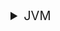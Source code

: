 <details>
<summary style="font-size:20px">JVM</summary>
<div markdown="1">
<br/>
<h2>🤔 JVM이 정확히 무엇이고, 어떤 기능을 하는지 설명해 주세요.</h2>

<h3>📝 나의 대답</h3>

- JVM은 Java Virtua Machine을 이야기하며 자바 Object file을 컴퓨터가 읽을 수 있는 컴파일된 파일로 변경하는 역할을 수행합니다. 또한 JVM은 Java Project의 객체들을 관리해줍니다. 프로그래머의 메모리 관리 책임을 JVM이 해결하므로써 사용자의 편의를 도모하고 다양한 OS위에서 실행할 수 있는 프로세스여서 다기종에 제약없이 Java file을 실행할 수 있습니다.

<h3>GPT의 대답</h3>

- JVM은 Java Virtual Machine의 약어로, 자바 프로그램을 실행하기 위한 가상 머신입니다. JVM은 자바 바이트 코드를 기계어로 변환하고 실행하는 역할을 수행합니다. 이는 자바 언어의 특성 중 하나로, 플랫폼 독립성을 제공합니다. 즉, 자바 프로그램은 운영체제나 하드웨어와 직접적으로 상호작용하지 않고 JVM을 통해 실행될 수 있습니다.

- JVM은 다양한 기능을 수행합니다. 주요 기능으로는 메모리 관리, 가비지 컬렉션, 스레드 관리 등이 있습니다. 메모리 관리 측면에서는 JVM은 메모리 할당과 해제를 관리하며, 가비지 컬렉션은 더 이상 사용되지 않는 객체를 자동으로 제거하여 메모리를 최적화합니다. 또한, JVM은 다중 스레드를 관리하고 동기화를 제공하여 동시성을 지원합니다.

- JVM은 또한 자바 프로그램의 보안을 강화하기 위해 사용됩니다. 클래스 로더를 통해 클래스 파일을 검증하고, 보안 관련 규칙을 적용하여 악성 코드 실행을 방지합니다. 이러한 기능들은 자바의 안전성과 신뢰성을 높이는 데 기여합니다.

<br/>
<h2>🤔 자바 말고 다른 언어는 JVM 위에 올릴 수 없나요</h2>

<h3>📝 나의 대답</h3>

- 아닙니다. 올릴 수 있습니다. JetBrain 사에서 만든 Kotiln 언어는 프로그램 실행 시 JVM을 통해 실행하는 것으로 알고 있습니다. 대신 Java언어에 사용되는 컴파일러가 아닌 Kotiln 컴파일러를 사용해 바이트 코드를 생성할 것으로 예상됩니다.

<h3>GPT의 대답</h3>

- Groovy, Scala, Clojure와 같은 언어도 JVM 위에서 실행됩니다. 이들 언어는 각자의 컴파일러를 사용하여 JVM에서 실행되는 바이트 코드를 생성합니다. 이러한 다양한 언어들은 자바 생태계와의 통합성을 갖고 있어, 자바 라이브러리를 사용하거나 기존 자바 코드와 상호 작용할 수 있습니다.

<br/>
<h2>🤔 반대로 JVM 계열 언어를 일반적으로 컴파일해서 사용할 순 없나요.</h2>

<h3>GPT의 대답</h3>

- 특정 언어에 따라 컴파일 과정이 자동화되어 사용자가 직접 컴파일할 필요가 없는 경우도 있을 수 있습니다. 예를 들어, Kotlin 언어의 경우 IntelliJ IDEA와 같은 통합 개발 환경에서 소스 코드를 작성하고 컴파일하는 과정이 자동으로 처리되어 사용자가 명시적으로 컴파일하지 않아도 됩니다. 이 경우에도 사실상 컴파일이 이루어져 JVM에서 실행 가능한 바이트 코드가 생성됩니다.

- 따라서, JVM 계열 언어는 보통 JVM에서 실행될 수 있도록 컴파일되며, 해당 언어의 컴파일러를 사용하여 JVM에서 실행 가능한 바이트 코드로 변환됩니다.

<br/>
<h2>🤔 VM을 사용함으로써 얻을 수 있는 장점과 단점에 대해 설명해 주세요.</h2>

<h3>📝 나의 대답</h3>

- VM을 사용해서 얻을 수 있는 가장 큰 장점은 다양한 OS 환경에서도 실행하고자 하는 프로그램을 구동시킬 수 있다는 것입니다. 반면 단점은 VM을 통해 한 번 더 실행되어야 하기 때문에 OS에 종속적인 프로그램보다 리소스가 더 소모됩니다. 

<h3>GPT의 대답</h3>

✓ 장점

- 플랫폼 독립성: VM은 프로그램을 실행하기 위한 중간 계층으로서, 하드웨어와 운영체제(OS) 사이의 추상화를 제공합니다. 이를 통해 같은 프로그램을 다양한 운영체제에서 실행할 수 있으며, 플랫폼 간 이식성을 높여줍니다.

- 안정성과 보안성: VM은 프로그램을 격리된 환경에서 실행하고, 메모리 관리와 가비지 컬렉션 등을 자동으로 처리하여 안정성과 보안성을 향상시킵니다. 이는 프로그램의 예기치 않은 동작과 메모리 오류를 방지하는 데 도움을 줍니다.

✓ 단점

- 성능 저하: VM을 통해 프로그램을 실행하려면 추가적인 계층이 필요하므로 성능 손실이 발생할 수 있습니다. OS에 직접 실행되는 프로그램에 비해 리소스 소모가 더 크고, VM의 오버헤드가 발생할 수 있습니다.

- 의존성: VM을 사용하는 프로그램은 해당 VM이 설치되어 있어야 정상적으로 실행됩니다. 따라서, 사용자가 VM을 설치하고 관리하는 추가적인 작업이 필요할 수 있습니다.

- 제한된 하드웨어 접근: VM은 하드웨어와 직접적인 상호 작용을 제한하는 경우가 있습니다. 특정 하드웨어 기능에 직접 액세스해야 하는 프로그램의 경우 VM 위에서 실행하기 어려울 수 있습니다.

<br/>
<h2>🤔 JVM과 내부에서 실행되고 있는 프로그램은 부모 프로세스 - 자식 프로세스 관계를 갖고 있다고 봐도 무방한가요.</h2>

<h3>📝 나의 대답</h3>

- 아니요 부모-자식 프로세스 관계라고 보기 어렵습니다.

<h3>GPT의 대답</h3>

- JVM은 자바 가상 머신으로, 운영체제에서 실행되는 독립적인 프로세스입니다. JVM 내에서 실행되는 자바 프로그램은 JVM의 관리 하에서 실행되며, 이는 별도의 프로세스로서 동작합니다. 자바 프로그램은 JVM에서 동작하는 단위로 간주되며, 부모 프로세스 - 자식 프로세스 관계를 갖지 않습니다.

- 일반적으로, 부모 프로세스 - 자식 프로세스 관계는 운영체제 수준에서 발생하는 것으로, 부모 프로세스가 자식 프로세스를 생성하고 관리하는 구조입니다. 하지만 JVM 내에서 실행되는 프로그램은 JVM 자체적으로 프로세스 관리를 수행하며, 운영체제의 프로세스 관리와는 별도입니다.
</div>

</details>